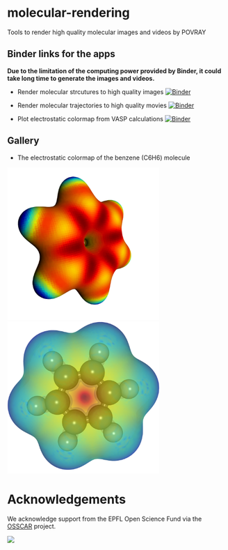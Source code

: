 # molecular-rendering

Tools to render high quality molecular images and videos by POVRAY

## Binder links for the apps
**Due to the limitation of the computing power provided by Binder, it could take long time 
to generate the images and videos.**

* Render molecular strcutures to high quality images
[![Binder](https://mybinder.org/badge_logo.svg)](https://mybinder.org/v2/gh/osscar-org/molecular-rendering/master?urlpath=%2Fapps%2Fnotebooks%2Fmolecular_rendering.ipynb)

* Render molecular trajectories to high quality movies
[![Binder](https://mybinder.org/badge_logo.svg)](https://mybinder.org/v2/gh/osscar-org/molecular-rendering/master?urlpath=%2Fapps%2Fnotebooks%2Ftrajectory_rendering.ipynb)

* Plot electrostatic colormap from VASP calculations
[![Binder](https://mybinder.org/badge_logo.svg)](https://mybinder.org/v2/gh/osscar-org/molecular-rendering/master?urlpath=%2Fapps%2Fnotebooks%2Fisosurface_rendering.ipynb)

## Gallery

* The electrostatic colormap of the benzene (C6H6) molecule

<div>
<img src="images/electrostatic_colormap.png" alt="drawing" width="350"/>
<img src="images/electrostatic_trans.png" alt="drawing" width="350"/>
</div>

# Acknowledgements

We acknowledge support from the EPFL Open Science Fund via the [OSSCAR](http://www.osscar.org) project.

<img src='http://www.osscar.org/wp-content/uploads/2019/03/OSSCAR-logo.png' width='230'>
